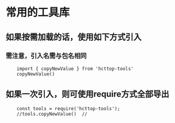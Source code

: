 # 常用的工具库

## 如果按需加载的话，使用如下方式引入
### 需注意，引入名需与包名相同

```
    import { copyNewValue } from 'hcttop-tools'
    copyNewValue()
```
## 如果一次引入，则可使用require方式全部导出

```
    const tools = require('hcttop-tools');
    //tools.copyNewValue()  //
```